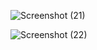 ![Screenshot (21)](https://github.com/muhindi-id/React/assets/152690774/6b2c3342-0fbc-4e54-97db-ea3bf5921e2c)

![Screenshot (22)](https://github.com/muhindi-id/React/assets/152690774/edefa26f-2531-49d0-8f36-e377cab36a9f)
